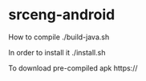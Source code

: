 # srceng-android
How to compile
./build-java.sh

In order to install it 
./install.sh






To download pre-compiled apk
https://
